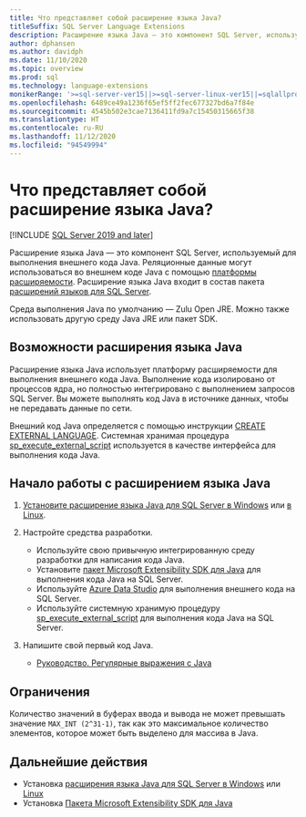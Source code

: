 ```yaml
---
title: Что представляет собой расширение языка Java?
titleSuffix: SQL Server Language Extensions
description: Расширение языка Java — это компонент SQL Server, используемый для выполнения внешнего кода Java. Реляционные данные могут использоваться во внешнем коде Java с помощью платформы расширяемости.
author: dphansen
ms.author: davidph
ms.date: 11/10/2020
ms.topic: overview
ms.prod: sql
ms.technology: language-extensions
monikerRange: '>=sql-server-ver15||>=sql-server-linux-ver15||=sqlallproducts-allversions'
ms.openlocfilehash: 6489ce49a1236f65ef5ff2fec677327bd6a7f84e
ms.sourcegitcommit: 4545b502e3cae7136411fd9a7c15450315665f38
ms.translationtype: HT
ms.contentlocale: ru-RU
ms.lasthandoff: 11/12/2020
ms.locfileid: "94549994"
---
```

# <a name="what-is-java-language-extension"></a>Что представляет собой расширение языка Java?
[!INCLUDE [SQL Server 2019 and later](../includes/applies-to-version/sqlserver2019.md)]

Расширение языка Java — это компонент SQL Server, используемый для выполнения внешнего кода Java. Реляционные данные могут использоваться во внешнем коде Java с помощью [платформы расширяемости](concepts/extensibility-framework.md). Расширение языка Java входит в состав пакета [расширений языков для SQL Server](language-extensions-overview.md).

Среда выполнения Java по умолчанию — Zulu Open JRE. Можно также использовать другую среду Java JRE или пакет SDK.

## <a name="what-you-can-do-with-the-java-language-extension"></a>Возможности расширения языка Java

Расширение языка Java использует платформу расширяемости для выполнения внешнего кода Java. Выполнение кода изолировано от процессов ядра, но полностью интегрировано с выполнением запросов SQL Server. Вы можете выполнять код Java в источнике данных, чтобы не передавать данные по сети.

Внешний код Java определяется с помощью инструкции [CREATE EXTERNAL LANGUAGE](https://docs.microsoft.com/sql/t-sql/statements/create-external-language-transact-sql). Системная хранимая процедура [sp_execute_external_script](https://docs.microsoft.com/sql/relational-databases/system-stored-procedures/sp-execute-external-script-transact-sql) используется в качестве интерфейса для выполнения кода Java.

## <a name="get-started-with-java-language-extension"></a>Начало работы с расширением языка Java

1. [Установите расширение языка Java для SQL Server в Windows](install/windows-java.md) или [в Linux](../linux/sql-server-linux-setup-language-extensions-java.md).

1. Настройте средства разработки.

    + Используйте свою привычную интегрированную среду разработки для написания кода Java.
    + Установите [пакет Microsoft Extensibility SDK для Java](how-to/extensibility-sdk-java-sql-server.md) для выполнения кода Java на SQL Server.
    + Используйте [Azure Data Studio](../azure-data-studio/what-is.md) для выполнения внешнего кода на SQL Server.
    + Используйте системную хранимую процедуру [sp_execute_external_script](https://docs.microsoft.com/sql/relational-databases/system-stored-procedures/sp-execute-external-script-transact-sql) для выполнения кода Java на SQL Server.

1. Напишите свой первый код Java.

    + [Руководство. Регулярные выражения с Java](tutorials/search-for-string-using-regular-expressions-in-java.md)

## <a name="limitations"></a>Ограничения

Количество значений в буферах ввода и вывода не может превышать значение `MAX_INT (2^31-1)`, так как это максимальное количество элементов, которое может быть выделено для массива в Java.

## <a name="next-steps"></a>Дальнейшие действия

+ Установка [расширения языка Java для SQL Server в Windows](install/windows-java.md) или [Linux](../linux/sql-server-linux-setup-language-extensions-java.md)
+ Установка [Пакета Microsoft Extensibility SDK для Java](how-to/extensibility-sdk-java-sql-server.md)
